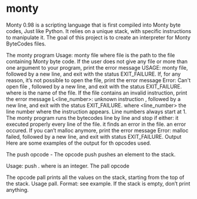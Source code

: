 # monty
Monty 0.98 is a scripting language that is first compiled into Monty byte codes, Just like Python. It relies on a unique stack, with specific instructions to manipulate it. The goal of this project is to create an interpreter for Monty ByteCodes files.


The monty program
Usage: monty file
where file is the path to the file containing Monty byte code.
If the user does not give any file or more than one argument to your program, print the error message USAGE: monty file, followed by a new line, and exit with the status EXIT_FAILURE.
If, for any reason, it’s not possible to open the file, print the error message Error: Can't open file <file>, followed by a new line, and exit with the status EXIT_FAILURE.
where <file> is the name of the file.
If the file contains an invalid instruction, print the error message L<line_number>: unknown instruction <opcode>, followed by a new line, and exit with the status EXIT_FAILURE.
where <line_number> the line number where the instruction appears.
Line numbers always start at 1.
The monty program runs the bytecodes line by line and stop if either:
it executed properly every line of the file.
it finds an error in the file.
an error occured.
If you can’t malloc anymore, print the error message Error: malloc failed, followed by a new line, and exit with status EXIT_FAILURE.
Output
Here are some examples of the output for th opcodes used.

The push opcode - The opcode push pushes an element to the stack.

Usage: push <int>.
where <int> is an integer.
The pall opcode

The opcode pall prints all the values on the stack, starting from the top of the stack.
Usage pall.
Format: see example.
If the stack is empty, don’t print anything.
